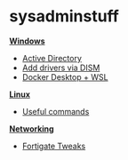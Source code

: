 # sysadminstuff

**[Windows](https://github.com/jupitersinsight/sysadminstuff/tree/main/windows)**
- [Active Directory](https://github.com/jupitersinsight/sysadminstuff/tree/main/windows/active-directory)
- [Add drivers via DISM](https://github.com/jupitersinsight/sysadminstuff/blob/main/windows/add-drivers-via-dism.md)
- [Docker Desktop + WSL](https://github.com/jupitersinsight/sysadminstuff/blob/main/windows/docker-and-wsl.md)

**[Linux](https://github.com/jupitersinsight/sysadminstuff/tree/main/linux)**
- [Useful commands](https://github.com/jupitersinsight/sysadminstuff/blob/main/linux/commands.md)

**[Networking](https://github.com/jupitersinsight/sysadminstuff/tree/main/networking)**
- [Fortigate Tweaks](https://github.com/jupitersinsight/sysadminstuff/blob/main/networking/fortigate-tweaks.md)
